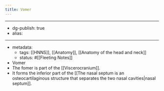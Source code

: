 ```yaml
---
title: Vomer
---
```


- --
- dg-publish: true
- alias:
- --
- metadata:
	- tags: [[HNNS]], [[Anatomy]], [[Anatomy of the head and neck]]
	- status: #[[Fleeting Notes]]
- Vomer
- The fomer is part of the [[Viscerocranium]].
- It forms the inferior part of the [[The nasal septum is an osteocartilaginous structure that separates the two nasal cavities|nasal septum]].